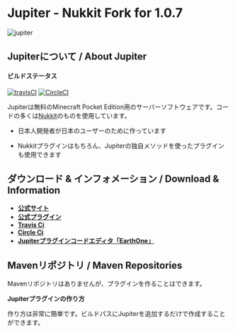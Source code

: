 # Jupiter - Nukkit Fork for 1.0.7
![jupiter](https://github.com/JupiterDevelopmentTeam/JupiterDevelopmentTeam/blob/master/Banner.jpg)

Jupiterについて / About Jupiter
-------------
#### ビルドステータス
[![travisCI](https://travis-ci.org/JupiterDevelopmentTeam/JupiterDevelopmentTeam.svg?branch=master)](https://travis-ci.org/JupiterDevelopmentTeam/JupiterDevelopmentTeam)
[![CircleCI](https://circleci.com/gh/JupiterDevelopmentTeam/JupiterDevelopmentTeam/tree/master.svg?style=svg)](https://circleci.com/gh/JupiterDevelopmentTeam/JupiterDevelopmentTeam/tree/master)

Jupiterは無料のMinecraft Pocket Edition用のサーバーソフトウェアです。コードの多くは[Nukkit](https://github.com/Nukkit/Nukkit/)のものを使用しています。

* 日本人開発者が日本のユーザーのために作っています

* Nukkitプラグインはもちろん、Jupiterの独自メソッドを使ったプラグインも使用できます   

ダウンロード & インフォメーション / Download & Information
-------------

* __[公式サイト](https://jupiterdevelopmentteam.github.io/)__
* __[公式プラグイン](https://github.com/JupiterDevelopmentTeam/Plugins)__
* __[Travis Ci](https://travis-ci.org/JupiterDevelopmentTeam/JupiterDevelopmentTeam)__
* __[Circle Ci](https://circleci.com/gh/JupiterDevelopmentTeam)__
* __[Jupiterプラグインコードエディタ「EarthOne」](http://itsuplugin.web.fc2.com/earthone.html)__


Mavenリポジトリ / Maven Repositories
--------------------

Mavenリポジトリはありませんが、プラグインを作ることはできます。

__Jupiterプラグインの作り方__

作り方は非常に簡単です。ビルドパスにJupiterを追加するだけで作成することができます。
